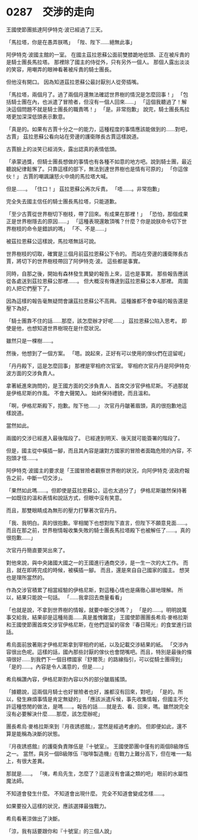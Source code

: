 # 0287　交涉的走向

王國使節團抵達阿伊特克·波已經過了三天。

「馬拉塔，你是在愚弄朕嗎」
「陛、陛下……絕無此事」

阿伊特克·波國主館的一室。
在國主茲拉恩蘇公面前雙膝跪地低頭、正在被斥責的是騎士團長馬拉塔。
那裡除了國主的侍從外，只有另外一個人。
那個人露出淡淡的笑容，用嘲弄的眼神看著被斥責的騎士團長。

但他沒有開口。
因為知道茲拉恩蘇公最討厭別人從旁插嘴。

「馬拉塔，兩個月了。過了兩個月還無法確認世界樹的情況是怎麼回事！」
「包括騎士團在內，也派遣了冒險者，但沒有一個人回來……」
「這個我聽過了！解決這個問題不就是騎士團長的職責嗎！」
「是。非常抱歉」
說完，騎士團長馬拉塔更加深深低頭表示歉意。

「真是的。如果有古賈十分之一的能力，這種程度的事情應該能做到的……對吧，古賈」
茲拉恩蘇公看向站在旁邊的護衛隊長古賈這樣說道。

古賈臉上的淡笑已經消失，露出認真的表情低頭。

「承蒙過獎，但騎士團長想做的事情也有各種不如意的地方吧。說到騎士團，最近聽說紀律鬆懈了。只靠這樣的部下，無法到達世界樹也是情有可原的」
「你這傢伙！」
古賈的嘲諷讓怒火中燒的馬拉塔大喊。

但是……。
「住口！」
茲拉恩蘇公再次斥責。
「唔……。非常抱歉」

完全失去國主信任的騎士團長馬拉塔，只能道歉。

「至少古賈從世界樹切下樹枝，帶了回來。有成果在那裡！」
「恐怕，那個成果正是世界樹隱去的原因……」
「這種表現還敢頂嘴？什麼？你是說朕命令切下世界樹枝的命令是錯誤的嗎」
「不、不是……」

被茲拉恩蘇公這樣說，馬拉塔無話可說。

世界樹枝的切取，確實是三個月前茲拉恩蘇公下令的。
而站在旁邊的護衛隊長古賈，將切下的世界樹枝帶回了阿伊特克·波。
這些都是事實。

同時，自那之後，開始有森林發生異變的報告上來，這也是事實。
那些報告應該從各處送到茲拉恩蘇公那裡……。
但大概沒有傳達到茲拉恩蘇公本人那裡。
周圍的人把它們壓下了。

因為這樣的報告毫無疑問會讓茲拉恩蘇公不高興。
這種誰都不會幸福的報告還是壓下為好。

「騎士團靠不住的話……那麼，該怎麼辦才好呢……」
茲拉恩蘇公陷入思考。
即使是他，也想知道世界樹現在是什麼狀況。

雖然只是一棵樹……。

然後，他想到了一個方案。
「嗯。說起來，正好有可以使用的傢伙們在逗留呢」

「丹丹殿下，這是怎麼回事」
那裡是宰相府次官室。
宰相府次官丹丹是阿伊特克·波方面的交涉負責人。

拿著紙進來詢問的，是王國方面的交涉負責人、首席交涉官伊格尼斯。
不過那就是伊格尼斯的作風。
不會大聲闖入。
始終保持禮貌，而且溫和。

「啊，伊格尼斯殿下，抱歉。陛下他……」
次官丹丹皺著眉頭，真的很抱歉地這樣說道。

當然如此。

兩國的交涉已經進入最後階段了。
已經達到明天、後天就可能簽署的階段了。

但是，國主從中橫插一腳，而且其內容是讓對方國家的冒險者面臨危險的內容，不抱頭才怪……。

阿伊特克·波國主的要求是「王國冒險者觀察世界樹的狀況，向阿伊特克·波政府報告之前，中斷一切交涉」。

「果然如此嗎……。但即使是茲拉恩蘇公，這也太過分了」
伊格尼斯雖然保持著一如既往的溫和表情和說話方式，但眼中沒有笑意。

而且，那雙眼睛成為無形的壓力打擊著次官丹丹。

「我、我明白。真的很抱歉。宰相閣下也想對陛下直言，但陛下不願意見面……。而且在那之前，世界樹情報收集失敗的騎士團長馬拉塔殿下也被解任了……。真的很抱歉……」

次官丹丹簡直要哭出來了。

對他來說，與中央諸國大國之一的王國進行通商交涉，是一生一次的大工作。
而且，就在即將完成的時候，被橫插一腳。
而且，還是來自自己國家的國主。
想哭也是理所當然的。

作為交涉官積累了相當經驗的伊格尼斯，對這種心情也是痛徹心扉地理解。
所以，結果只能說一句話。
「……我拿回去商量看看」

「也就是說，不拿到世界樹的情報，就要中斷交涉嗎？」
「是的……。明明說萬事交給我，結果卻是這種局面……真是羞愧難當」
王國使節團團長希烏·麥格拉斯和王國使節團首席交涉官伊格尼斯，在他們逗留的宿舍『春日陽光』的食堂進行談話。

希烏面前放著剛才伊格尼斯拿到宰相府的紙，以及記載交涉結果的紙。
「交涉內容很出色呢。這樣的話，國內那些討厭的傢伙也會閉嘴吧。而且，特別是最後的條項很好……到我們下一個目標國家『舒爾茨』的路線指引，可以從騎士團得到」
「是的……。內容是令人滿意的，但是……」

希烏稱讚內容，伊格尼斯對內容以外的部分皺眉搖頭。

「據聽說，這兩個月騎士也好冒險者也好，誰都沒有回來，對吧」
「是的。所以，發生麻煩事情是肯定無疑的」
「應該派遣斥候，事先收集情報，但國主不允許這種悠閒的做法，是嗎……。報告的話……就是去、看、回來，嗎。雖然說完全沒有必要解決什麼……那麼，該怎麼辦呢」

團長希烏·麥格拉斯來到『月夜誘惑館』，當然是經過考慮的。
但即便如此，還不算是能稱為決斷的狀態。

『月夜誘惑館』的護衛負責隊伍是『十號室』。
王國使節團中僅有的兩個B級隊伍之一。
當然，與另一個B級隊伍『咖啡製造機』在戰力上難分高下，但在唯一一點上，有很大差異。

那就是……。
「咦，希烏先生，怎麼了？這邊沒有會議之類的吧」
眼前的水屬性魔法師。

不知道會發生什麼。
不知道會出現什麼。
完全不知道會變成怎樣……。

如果要投入這樣的狀況，應該選擇最強戰力。

希烏看著涼做出了決斷。

「涼，我有話要跟你和『十號室』的三個人說」